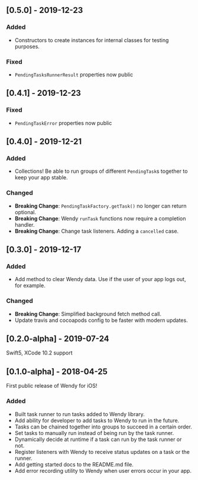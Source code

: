 ## [0.5.0] - 2019-12-23

### Added
- Constructors to create instances for internal classes for testing purposes. 

### Fixed 
- `PendingTasksRunnerResult` properties now public 

## [0.4.1] - 2019-12-23

### Fixed
- `PendingTaskError` properties now public

## [0.4.0] - 2019-12-21

### Added
- Collections! Be able to run groups of different `PendingTask`s together to keep your app stable. 

### Changed
- **Breaking Change**: `PendingTaskFactory.getTask()` no longer can return optional. 
- **Breaking Change**: Wendy `runTask` functions now require a completion handler. 
- **Breaking Change**: Change task listeners. Adding a `cancelled` case. 

## [0.3.0] - 2019-12-17

### Added
- Add method to clear Wendy data. Use if the user of your app logs out, for example. 

### Changed
- **Breaking Change**: Simplified background fetch method call. 
- Update travis and cocoapods config to be faster with modern updates. 

## [0.2.0-alpha] - 2019-07-24

Swift5, XCode 10.2 support

## [0.1.0-alpha] - 2018-04-25
First public release of Wendy for iOS! 

### Added
- Built task runner to run tasks added to Wendy library.
- Add ability for developer to add tasks to Wendy to run in the future.
- Tasks can be chained together into groups to succeed in a certain order. 
- Set tasks to manually run instead of being run by the task runner.
- Dynamically decide at runtime if a task can run by the task runner or not.
- Register listeners with Wendy to receive status updates on a task or the runner.
- Add getting started docs to the README.md file.
- Add error recording utility to Wendy when user errors occur in your app.
